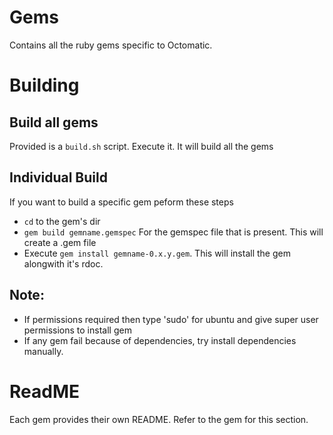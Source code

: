 # Gems #

Contains all the ruby gems specific to Octomatic.

# Building

## Build all gems

Provided is a `build.sh` script. Execute it. It will build all the gems

## Individual Build

If you want to build a specific gem peform these steps

- `cd` to the gem's dir
- `gem build gemname.gemspec` For the gemspec file that is present. This will create a .gem file
- Execute `gem install gemname-0.x.y.gem`. This will install the gem alongwith it's rdoc.


## Note:

- If permissions required then type 'sudo' for ubuntu and give super user permissions to install gem
- If any gem fail because of dependencies, try install dependencies manually.


# ReadME

Each gem provides their own README. Refer to the gem for this section.
